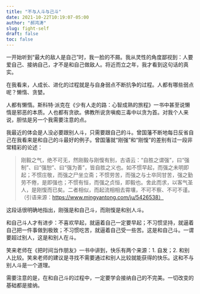 ```yaml
---
title: "不与人斗与己斗"
date: 2021-10-22T10:19:07-05:00
author: "郝鸿涛"
slug: fight-self
draft: false
toc: false
---
```

一开始听到“最大的敌人是自己”时，我一脸的不屑。我从灵性的角度鄙视到：人要爱自己、接纳自己，才不是和自己做敌人。将近而立之年，我才看到这句话的真实。

在我看来，人成长、进化的过程就是与自身弱点不断抗争的过程。人都有哪些弱点呢？懒惰、贪婪。

人都有懒惰。斯科特·派克在《少有人走的路：心智成熟的旅程》一书中甚至说懒惰是邪恶的本质。人也都有贪欲。佛教所说贪嗔痴三毒中以贪为首。对我个人来说，胆怯是另一个我需要注意的点。

我最近的体会是人没必要跟别人斗，只需要跟自己的斗。曾国藩不断地每日反省自己在我看来是和自己的斗最好的例子。曾国藩就“刚强”和“刚愎”的差别有过一段非常精彩的论述：

>刚毅之气，绝不可无，然刚毅与刚愎有别，古语云：“自胜之谓强”，曰“强制”、曰“强恕”、曰“强为善”，皆自胜之义也。如不惯早起，而强之未明即起；不惯庄敬，而强之尸坐立斋；不惯劳苦，而强之与士卒同甘苦，强之勤劳不倦，是即强也；不惯有恒，而强之贞恒，即毅也。舍此而求，以客气圣人，是刚愎而已矣。二者相似，而起流相相去霄壤，不可不察、不可不谨。（引语来源：https://www.mingyantong.com/ju/5426538）

这段话很明确地指出，刚强是和自己斗，而刚愎是和别人斗。

和自己斗人才有进步：不喜欢早起，就逼着自己一定要早起；不习惯坚持，就逼着自己把一件事做到极致；不习惯吃苦，就逼着自己受一些苦。这是和自己斗。一谓要超过别人，这是和别人在斗。

笑来老师在《把时间当作朋友》一书中讲到，快乐有两个来源：1. 自发；2. 和别人比较。笑来老师的建议是寻找不需要通过和别人比较就能获得的快乐。这和不与别人斗是一个道理。

需要注意的是，在和自己斗的过程中，一定要学会接纳自己的不完美。一切改变的基础都是接纳。